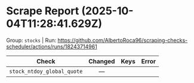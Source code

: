 # Scrape Report (2025-10-04T11:28:41.629Z)

Group: `stocks`  |  Run: https://github.com/AlbertoRoca96/scraping-checks-scheduler/actions/runs/18243714961

| Check | Changed | Keys | Error |
|---|:---:|:--|:--|
| `stock_ntdoy_global_quote` | — |  |  |
